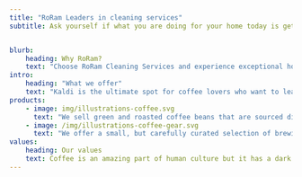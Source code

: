 ```yaml
---
title: "RoRam Leaders in cleaning services"
subtitle: Ask yourself if what you are doing for your home today is getting you closer to the home you want tomorrow.


blurb:
    heading: Why RoRam?
    text: "Choose RoRam Cleaning Services and experience exceptional home cleaning services. We stand out for our highly trained team, use of eco-friendly products and attention to detail to ensure a welcoming and healthy environment in your home. We value your time and comfort, tailoring our service to your needs. By trusting us, you get the peace of mind of having passionate professionals taking care of your home. Join our family of satisfied customers and discover the pleasure of returning to a spotless home. At RoRam Cleaning Services, we transform cleaning into an experience that will bring you joy every day, contact us now and discover the difference!"
intro:
    heading: "What we offer"
    text: "Kaldi is the ultimate spot for coffee lovers who want to learn about their java’s origin and support the farmers that grew it. We take coffee production, roasting and brewing seriously and we’re glad to pass that knowledge to anyone."
products:
    - image: img/illustrations-coffee.svg
      text: "We sell green and roasted coffee beans that are sourced directly from independent farmers and farm cooperatives. We’re proud to offer a variety of coffee beans grown with great care for the environment and local communities. Check our post or contact us directly for current availability."
    - image: /img/illustrations-coffee-gear.svg
      text: "We offer a small, but carefully curated selection of brewing gear and tools for every taste and experience level. No matter if you roast your own beans or just bought your first french press, you’ll find a gadget to fall in love with in our shop."
values:
    heading: Our values
    text: Coffee is an amazing part of human culture but it has a dark side too – one of colonialism and mindless abuse of natural resources and human lives. We want to turn this around and return the coffee trade to the drink’s exhilarating, empowering and unifying nature.
---
```


